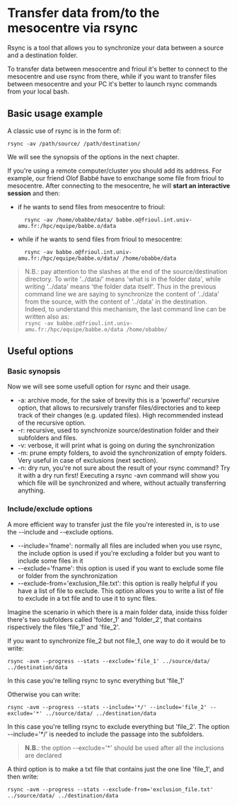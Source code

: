 # Transfer data from/to the mesocentre via rsync

Rsync is a tool that allows you to synchronize your data between a source and a destination folder.

To transfer data between mesocentre and frioul it's better to connect to the mesocentre and use rsync from there, 
while if you want to transfer files between mesocentre and your PC it's better to launch rsync commands from
your local bash.

## Basic usage example

A classic use of rsync is in the form of:

    rsync -av /path/source/ /path/destination/
    
We will see the synopsis of the options in the next chapter.
    
If you're using a remote computer/cluster you should add its address.
For example, our friend Olof Babbé have to enxchange some file from frioul to mesocentre.
After connecting to the mesocentre, he will **start an interactive session** and then:
* if he wants to send files from mesocentre to frioul:

        rsync -av /home/obabbe/data/ babbe.o@frioul.int.univ-amu.fr:/hpc/equipe/babbe.o/data
        
* while if he wants to send files from frioul to mesocentre:

        rsync -av babbe.o@frioul.int.univ-amu.fr:/hpc/equipe/babbe.o/data/ /home/obabbe/data
        
> N.B.: pay attention to the slashes at the end of the source/destination directory. 
> To write '../data/' means 'what is in the folder data', while writing '../data' means 'the folder data itself'.
> Thus in the previous command line we are saying to synchronize the content of '../data' from the source, 
with the content of '../data' in the destination. 
Indeed, to understand this mechanism, the last command line can be written also as:   
>    ```rsync -av babbe.o@frioul.int.univ-amu.fr:/hpc/equipe/babbe.o/data /home/obabbe/```

## Useful options

### Basic synopsis

Now we will see some usefull option for rsync and their usage.

* -a: archive mode, for the sake of brevity this is a 'powerful' recursive option, that allows to recursively 
transfer files/directories and to keep track of their changes (e.g. updated files). 
High recommended instead of the recursive option.
* -r: recursive, used to synchronize source/destination folder and their subfolders and files.
* -v: verbose, it will print what is going on during the synchronization
* -m: prune empty folders, to avoid the synchronization of empty folders. 
Very useful in case of exclusions (next section).
* -n: dry run, you're not sure about the result of your rsync command? Try it with a dry run first! 
Executing a rsync -avn command will show you which file will be synchronized and where, 
without actually transferring anything.

### Include/exclude options

A more efficient way to transfer just the file you're interested in, is to use the --include and --exclude options.

* --include='fname': normally all files are included when you use rsync, the include option is used if you're
excluding a folder but you want to include some files in it
* --exclude='fname': this option is used if you want to exclude some file or folder from the synchronization
* --exclude-from='exclusion_file.txt': this option is really helpful if you have a list of file to exclude. 
This option allows you to write a list of file to exclude in a txt file and to use it to sync files.

Imagine the scenario in which there is a main folder data, inside thiss folder there's two subfolders called 
'folder_1' and 'folder_2', that contains rispectively the files 'file_1' and 'file_2'.

If you want to synchronize file_2 but not file_1, one way to do it would be to write:

    rsync -avm --progress --stats --exclude='file_1' ../source/data/ ../destination/data
    
In this case you're telling rsync to sync everything but 'file_1'
    
Otherwise you can write:

    rsync -avm --progress --stats --include='*/' --include='file_2' --exclude='*' ../source/data/ ../destination/data
    
In this case you're telling rsync to exclude everything but 'file_2'. The option --include='*/' is needed to include
the passage into the subfolders. 

> **N.B.**: the option --exclude='*' should be used after all the inclusions are declared

A third option is to make a txt file that contains just the one line 'file_1', and then write:

    rsync -avm --progress --stats --exclude-from='exclusion_file.txt' ../source/data/ ../destination/data
    
